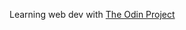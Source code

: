 Learning web dev with [The Odin Project](https://www.theodinproject.com)
 

<!---
Sharky20/Sharky20 is a ✨ special ✨ repository because its `README.md` (this file) appears on your GitHub profile.
You can click the Preview link to take a look at your changes.
--->
